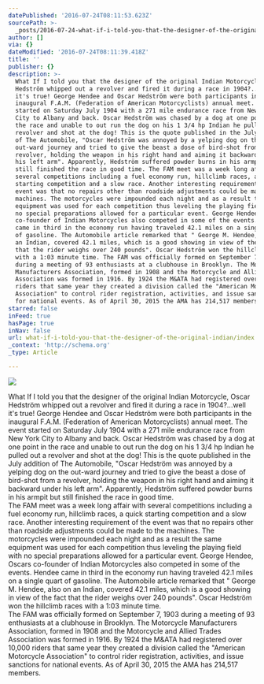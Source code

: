```yaml
---
datePublished: '2016-07-24T08:11:53.623Z'
sourcePath: >-
  _posts/2016-07-24-what-if-i-told-you-that-the-designer-of-the-original-indian.md
author: []
via: {}
dateModified: '2016-07-24T08:11:39.418Z'
title: ''
publisher: {}
description: >-
  What If I told you that the designer of the original Indian Motorcycle, Oscar
  Hedström whipped out a revolver and fired it during a race in 1904?...well
  it's true! George Hendee and Oscar Hedström were both participants in the
  inaugural F.A.M. (Federation of American Motorcyclists) annual meet. The event
  started on Saturday July 1904 with a 271 mile endurance race from New York
  City to Albany and back. Oscar Hedström was chased by a dog at one point in
  the race and unable to out run the dog on his 1 3/4 hp Indian he pulled out a
  revolver and shot at the dog! This is the quote published in the July addition
  of The Automobile, "Oscar Hedström was annoyed by a yelping dog on the
  out-ward journey and tried to give the beast a dose of bird-shot from a
  revolver, holding the weapon in his right hand and aiming it backward under
  his left arm". Apparently, Hedström suffered powder burns in his armpit but
  still finished the race in good time. The FAM meet was a week long affair with
  several competitions including a fuel economy run, hillclimb races, a quick
  starting competition and a slow race. Another interesting requirement of the
  event was that no repairs other than roadside adjustments could be made to the
  machines. The motorcycles were impounded each night and as a result the same
  equipment was used for each competition thus leveling the playing field with
  no special preparations allowed for a particular event. George Hendee, Oscars
  co-founder of Indian Motorcycles also competed in some of the events. Hendee
  came in third in the economy run having traveled 42.1 miles on a single quart
  of gasoline. The Automobile article remarked that " George M. Hendee, also on
  an Indian, covered 42.1 miles, which is a good showing in view of the fact
  that the rider weighs over 240 pounds". Oscar Hedström won the hillclimb races
  with a 1:03 minute time. The FAM was officially formed on September 7, 1903
  during a meeting of 93 enthusiasts at a clubhouse in Brooklyn. The Motorcycle
  Manufacturers Association, formed in 1908 and the Motorcycle and Allied Trades
  Association was formed in 1916. By 1924 the M&ATA had registered over 10,000
  riders that same year they created a division called the "American Motorcycle
  Association" to control rider registration, activities, and issue sanctions
  for national events. As of April 30, 2015 the AMA has 214,517 members.
starred: false
inFeed: true
hasPage: true
inNav: false
url: what-if-i-told-you-that-the-designer-of-the-original-indian/index.html
_context: 'http://schema.org'
_type: Article

---
```

![](https://the-grid-user-content.s3-us-west-2.amazonaws.com/be5202a2-e1bc-4d90-838a-276118aff6a0.jpg)

What If I told you that the designer of the original Indian Motorcycle, Oscar Hedström whipped out a revolver and fired it during a race in 1904?...well it's true! George Hendee and Oscar Hedström were both participants in the inaugural F.A.M. (Federation of American Motorcyclists) annual meet. The event started on Saturday July 1904 with a 271 mile endurance race from New York City to Albany and back. Oscar Hedström was chased by a dog at one point in the race and unable to out run the dog on his 1 3/4 hp Indian he pulled out a revolver and shot at the dog! This is the quote published in the July addition of The Automobile, "Oscar Hedström was annoyed by a yelping dog on the out-ward journey and tried to give the beast a dose of bird-shot from a revolver, holding the weapon in his right hand and aiming it backward under his left arm". Apparently, Hedström suffered powder burns in his armpit but still finished the race in good time.  
The FAM meet was a week long affair with several competitions including a fuel economy run, hillclimb races, a quick starting competition and a slow race. Another interesting requirement of the event was that no repairs other than roadside adjustments could be made to the machines. The motorcycles were impounded each night and as a result the same equipment was used for each competition thus leveling the playing field with no special preparations allowed for a particular event. George Hendee, Oscars co-founder of Indian Motorcycles also competed in some of the events. Hendee came in third in the economy run having traveled 42.1 miles on a single quart of gasoline. The Automobile article remarked that " George M. Hendee, also on an Indian, covered 42.1 miles, which is a good showing in view of the fact that the rider weighs over 240 pounds". Oscar Hedström won the hillclimb races with a 1:03 minute time.  
The FAM was officially formed on September 7, 1903 during a meeting of 93 enthusiasts at a clubhouse in Brooklyn. The Motorcycle Manufacturers Association, formed in 1908 and the Motorcycle and Allied Trades Association was formed in 1916\. By 1924 the M&ATA had registered over 10,000 riders that same year they created a division called the "American Motorcycle Association" to control rider registration, activities, and issue sanctions for national events. As of April 30, 2015 the AMA has 214,517 members.
